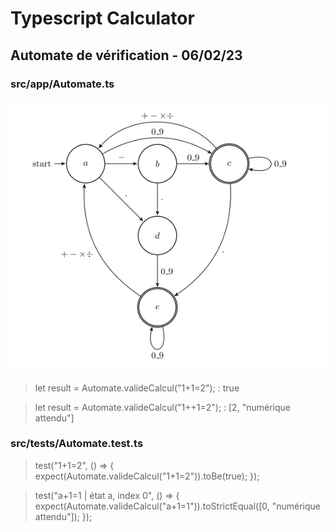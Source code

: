 # **Typescript Calculator**

## Automate de vérification - 06/02/23

### src/app/Automate.ts

![Schema de l'Automate](./img/automate.png)

> let result = Automate.valideCalcul("1+1=2"); : true

> let result = Automate.valideCalcul("1++1=2"); : [2, "numérique attendu"]

### src/tests/Automate.test.ts

> test("1+1=2", () => { expect(Automate.valideCalcul("1+1=2")).toBe(true); });

> test("a+1=1 | état a, index 0", () => { expect(Automate.valideCalcul("a+1=1")).toStrictEqual([0, "numérique attendu"]); });
